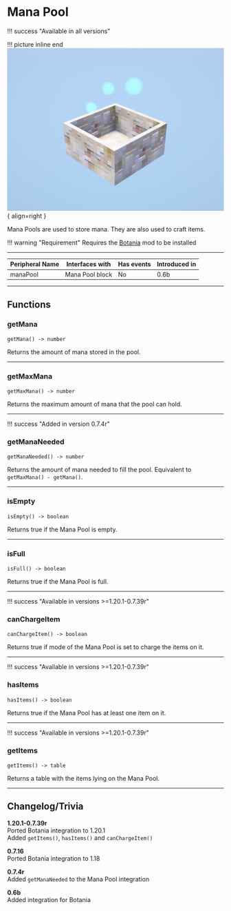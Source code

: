 # Mana Pool

!!! success "Available in all versions"

!!! picture inline end
    ![!Image of the Mana Pool block](/../assets/images/previews/mana_pool.png){ align=right }

Mana Pools are used to store mana. They are also used to craft items.

!!! warning "Requirement"
    Requires the [Botania](https://www.curseforge.com/minecraft/mc-mods/botania) mod to be installed

<p class="picture-spacing" style="--ps:1.9rem;"></p>

---

<center>

| Peripheral Name | Interfaces with | Has events | Introduced in |
| --------------- | --------------- | ---------- | ------------- |
| manaPool        | Mana Pool block | No         | 0.6b          |

</center>

---

## Functions

### getMana
```
getMana() -> number
```
Returns the amount of mana stored in the pool.

---

### getMaxMana
```
getMaxMana() -> number
```
Returns the maximum amount of mana that the pool can hold.

---

!!! success "Added in version 0.7.4r"

### getManaNeeded
```
getManaNeeded() -> number
```

Returns the amount of mana needed to fill the pool. Equivalent to `getMaxMana() - getMana()`.

---

### isEmpty
```
isEmpty() -> boolean
```
Returns true if the Mana Pool is empty.

---

### isFull
```
isFull() -> boolean
```
Returns true if the Mana Pool is full.

---

!!! success "Available in versions >=1.20.1-0.7.39r"

### canChargeItem
```
canChargeItem() -> boolean
```
Returns true if mode of the Mana Pool is set to charge the items on it.

---

!!! success "Available in versions >=1.20.1-0.7.39r"

### hasItems
```
hasItems() -> boolean
```
Returns true if the Mana Pool has at least one item on it.

---

!!! success "Available in versions >=1.20.1-0.7.39r"

### getItems
```
getItems() -> table
```
Returns a table with the items lying on the Mana Pool.

---

## Changelog/Trivia

**1.20.1-0.7.39r**  
Ported Botania integration to 1.20.1    
Added `getItems()`, `hasItems()` and `canChargeItem()`

**0.7.16**  
Ported Botania integration to 1.18

**0.7.4r**  
Added `getManaNeeded` to the Mana Pool integration

**0.6b**  
Added integration for Botania
